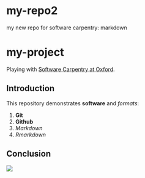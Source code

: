 # my-repo2
my new repo for software carpentry: markdown 

# my-project

Playing with [Software Carpentry at Oxford](http://jule32.github.io/2016-07-12-Oxford).

## Introduction

This repository demonstrates **software** and _formats_:

1. **Git**
1. **Github**
1. _Markdown_
1. *Rmarkdown*

## Conclusion

![](https://octodex.github.com/images/labtocat.png)
